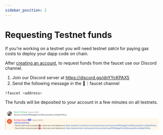 ```yaml
---
sidebar_position: 2
---
```


# Requesting Testnet funds

If you're working on a testnet you will need testnet `$ARCH` for paying gas costs to deploy your dapp code on chain.

After [creating an account](../../getting-started/setup.md#creating-an-account), to request funds from the faucet use our Discord channel.

1. Join our Discord server at https://discord.gg/dnYYcKPAX5
2. Send the following message in the 🚰｜faucet channel

```bash
!faucet <address>
```

The funds will be deposited to your account in a few minutes on all testnets.

![](../../../assets/archway-discord-faucet.png)